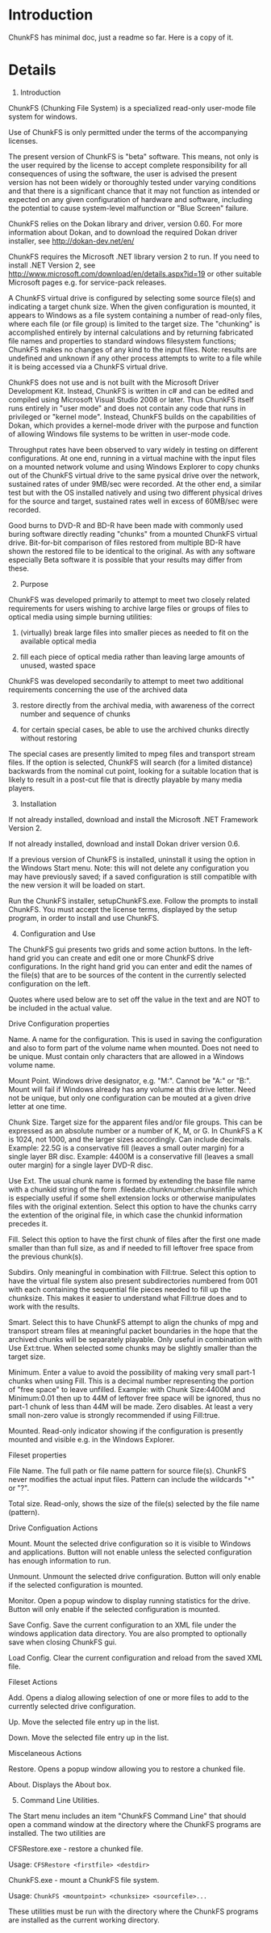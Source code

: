 # Introduction #

ChunkFS has minimal doc, just a readme so far. Here is a copy of it.


# Details #

1. Introduction

ChunkFS (Chunking File System) is a specialized read-only user-mode file system for windows.

Use of ChunkFS is only permitted under the terms of the accompanying licenses.

The present version of ChunkFS is "beta" software. This means, not only is the user required by the license to accept complete responsibility for all consequences of using the software, the user is advised the present version has not been widely or thoroughly tested under varying conditions and that there is a significant chance that it may not function as intended or expected on any given configuration of hardware and software, including the potential to cause system-level malfunction or "Blue Screen" failure.

ChunkFS relies on the Dokan library and driver, version 0.60. For more information about Dokan, and to download the required Dokan driver installer, see http://dokan-dev.net/en/

ChunkFS requires the Microsoft .NET library version 2 to run. If you need to install .NET Version 2, see http://www.microsoft.com/download/en/details.aspx?id=19 or other suitable Microsoft pages e.g. for service-pack releases.

A ChunkFS virtual drive is configured by selecting some source file(s) and indicating a target chunk size. When the given configuration is mounted, it appears to Windows as a file system containing a number of read-only files, where each file (or file group) is limited to the target size. The "chunking" is accomplished entirely by internal calculations and by returning fabricated file names and properties to standard windows filesystem functions; ChunkFS makes no changes of any kind to the input files. Note: results are undefined and unknown if any other process attempts to write to a file while it is being accessed via a ChunkFS virtual drive.

ChunkFS does not use and is not built with the Microsoft Driver Development Kit. Instead, ChunkFS is written in c# and can be edited and compiled using Microsoft Visual Studio 2008 or later. Thus ChunkFS itself runs entirely in "user mode" and does not contain any code that runs in privileged or "kernel mode". Instead, ChunkFS builds on the capabilities of Dokan, which provides a kernel-mode driver with the purpose and function of allowing Windows file systems to be written in user-mode code.

Throughput rates have been observed to vary widely in testing on different configurations. At one end, running in a virtual machine with the input files on a mounted network volume and using Windows Explorer to copy chunks out of the ChunkFS virtual drive to the same pysical drive over the network, sustained rates of under 9MB/sec were recorded. At the other end, a similar test but with the OS installed natively and using two different physical drives for the source and target, sustained rates well in excess of 60MB/sec were recorded.

Good burns to DVD-R and BD-R have been made with commonly used buring software directly reading "chunks" from a mounted ChunkFS virtual drive. Bit-for-bit comparison of files restored from multiple BD-R have shown the restored file to be identical to the original. As with any software especially Beta software it is possible that your results may differ from these.

2. Purpose

ChunkFS was developed primarily to attempt to meet two closely related requirements for users wishing to archive large files or groups of files to optical media using simple burning utilities:

1. (virtually) break large files into smaller pieces as needed to fit on the available optical media

2. fill each piece of optical media rather than leaving large amounts of unused, wasted space

ChunkFS was developed secondarily to attempt to meet two additional requirements concerning the use of the archived data

3. restore directly from the archival media, with awareness of the correct number and sequence of chunks

4. for certain special cases, be able to use the archived chunks directly without restoring

The special cases are presently limited to mpeg files and transport stream files. If the option is selected, ChunkFS will search (for a limited distance) backwards from the nominal cut point, looking for a suitable location that is likely to result in a post-cut file that is directly playable by many media players.

3. Installation

If not already installed, download and install the Microsoft .NET Framework Version 2.

If not already installed, download and install Dokan driver version 0.6.

If a previous version of ChunkFS is installed, uninstall it using the option in the Windows Start menu. Note: this will not delete any configuration you may have previously saved; if a saved configuration is still compatible with the new version it will be loaded on start.

Run the ChunkFS installer, setupChunkFS.exe. Follow the prompts to install ChunkFS. You must accept the license terms, displayed by the setup program, in order to install and use ChunkFS.

4. Configuration and Use

The ChunkFS gui presents two grids and some action buttons. In the left-hand grid you can create and edit one or more ChunkFS drive configurations. In the right hand grid you can enter and edit the names of the file(s) that are to be sources of the content in the currently selected configuration on the left.

Quotes where used below are to set off the value in the text and are NOT to be included in the actual value.

Drive Configuration properties

Name. A name for the configuration. This is used in saving the configuration and also to form part of the volume name when mounted. Does not need to be unique. Must contain only characters that are allowed in a Windows volume name.

Mount Point. Windows drive designator, e.g. "M:\". Cannot be "A:\" or "B:\". Mount will fail if Windows already has any volume at this drive letter. Need not be unique, but only one configuration can be mouted at a given drive letter at one time.

Chunk Size. Target size for the apparent files and/or file groups. This can be expressed as an absolute number or a number of K, M, or G. In ChunkFS a K is 1024, not 1000, and the larger sizes accordingly. Can include decimals. Example: 22.5G is a conservative fill (leaves a small outer margin) for a single layer BR disc. Example: 4400M is a conservative fill (leaves a small outer margin) for a single layer DVD-R disc.

Use Ext. The usual chunk name is formed by extending the base file name with a chunkid string of the form .filedate.chunknumber.chunksinfile which is especially useful if some shell extension locks or otherwise manipulates files with the original extention. Select this option to have the chunks carry the extention of the original file, in which case the chunkid information precedes it.

Fill. Select this option to have the first chunk of files after the first one made smaller than than full size, as and if needed to fill leftover free space from the previous chunk(s).

Subdirs. Only meaningful in combination with Fill:true. Select this option to have the virtual file system also present subdirectories numbered from 001 with each containing the sequential file pieces needed to fill up the chunksize. This makes it easier to understand what Fill:true does and to work with the results.

Smart. Select this to have ChunkFS attempt to align the chunks of mpg and transport stream files at meaningful packet boundaries in the hope that the archived chunks will be separately playable. Only useful in combination with Use Ext:true. When selected some chunks may be slightly smaller than the target size.

Minimum. Enter a value to avoid the possibility of making very small part-1 chunks when using Fill. This is a decimal number representing the portion of "free space" to leave unfilled. Example: with Chunk Size:4400M and Minimum:0.01 then up to 44M of leftover free space will be ignored, thus no part-1 chunk of less than 44M will be made. Zero disables. At least a very small non-zero value is strongly recommended if using Fill:true.

Mounted. Read-only indicator showing if the configuration is presently mounted and visible e.g. in the Windows Explorer.

Fileset properties

File Name. The full path or file name pattern for source file(s). ChunkFS never modifies the actual input files. Pattern can include the wildcards "`*`" or "?".

Total size. Read-only, shows the size of the file(s) selected by the file name (pattern).

Drive Configuation Actions

Mount. Mount the selected drive configuration so it is visible to Windows and applications. Button will not enable unless the selected configuration has enough information to run.

Unmount. Unmount the selected drive configuration. Button will only enable if the selected configuration is mounted.

Monitor. Open a popup window to display running statistics for the drive. Button will only enable if the selected configuration is mounted.

Save Config. Save the current configuration to an XML file under the windows application data directory. You are also prompted to optionally save when closing ChunkFS gui.

Load Config. Clear the current configuration and reload from the saved XML file.

Fileset Actions

Add. Opens a dialog allowing selection of one or more files to add to the currently selected drive configuration.

Up. Move the selected file entry up in the list.

Down. Move the selected file entry up in the list.

Miscelaneous Actions

Restore. Opens a popup window allowing you to restore a chunked file.

About. Displays the About box.

5. Command Line Utilities.

The Start menu includes an item "ChunkFS Command Line" that should open a command window at the directory where the ChunkFS programs are installed. The two utilities are

CFSRestore.exe - restore a chunked file.

Usage: `CFSRestore <firstfile> <destdir>`

ChunkFS.exe - mount a ChunkFS file system.

Usage: `ChunkFS <mountpoint> <chunksize> <sourcefile>... `

These utilities must be run with the directory where the ChunkFS programs are installed as the current working directory.